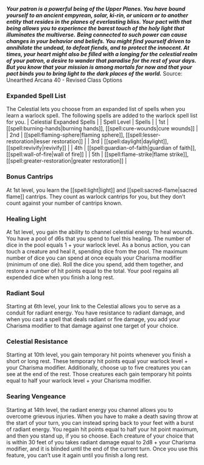 ***Your patron is a powerful being of the Upper Planes. You have bound yourself to an ancient empyrean, solar, ki-rin, or unicorn or to another entity that resides in the planes of everlasting bliss. Your pact with that being allows you to experience the barest touch of the holy light that illuminates the multiverse.***
***Being connected to such power can cause changes in your behavior and beliefs. You might find yourself driven to annihilate the undead, to defeat fiends, and to protect the innocent. At times, your heart might also be filled with a longing for the celestial realm of your patron, a desire to wander that paradise for the rest of your days. But you know that your mission is among mortals for now and that your pact binds you to bring light to the dark places of the world.***
Source: Unearthed Arcana 40 - Revised Class Options
### Expanded Spell List
The Celestial lets you choose from an expanded list of spells when you learn a warlock spell. The following spells are added to the warlock spell list for you.
| Celestial Expanded Spells |
| Spell Level | Spells |
| 1st | [[spell:burning-hands|burning hands]], [[spell:cure-wounds|cure wounds]] |
| 2nd | [[spell:flaming-sphere|flaming sphere]], [[spell:lesser-restoration|lesser restoration]] |
| 3rd | [[spell:daylight|daylight]], [[spell:revivify|revivify]] |
| 4th | [[spell:guardian-of-faith|guardian of faith]], [[spell:wall-of-fire|wall of fire]] |
| 5th | [[spell:flame-strike|flame strike]], [[spell:greater-restoration|greater restoration]] |
### Bonus Cantrips
At 1st level, you learn the [[spell:light|light]] and [[spell:sacred-flame|sacred flame]] cantrips. They count as warlock cantrips for you, but they don’t count against your number of cantrips known.
### Healing Light
At 1st level, you gain the ability to channel celestial energy to heal wounds. You have a pool of d6s that you spend to fuel this healing. The number of dice in the pool equals 1 + your warlock level.
As a bonus action, you can touch a creature and heal it, spending dice from the pool. The maximum number of dice you can spend at once equals your Charisma modifier (minimum of one die). Roll the dice you spend, add them together, and restore a number of hit points equal to the total.
Your pool regains all expended dice when you finish a long rest.
### Radiant Soul
Starting at 6th level, your link to the Celestial allows you to serve as a conduit for radiant energy. You have resistance to radiant damage, and when you cast a spell that deals radiant or fire damage, you add your Charisma modifier to that damage against one target of your choice.
### Celestial Resistance
Starting at 10th level, you gain temporary hit points whenever you finish a short or long rest. These temporary hit points equal your warlock level + your Charisma modifier. Additionally, choose up to five creatures you can see at the end of the rest. Those creatures each gain temporary hit points equal to half your warlock level + your Charisma modifier.
### Searing Vengeance
Starting at 14th level, the radiant energy you channel allows you to overcome grievous injuries. When you have to make a death saving throw at the start of your turn, you can instead spring back to your feet with a burst of radiant energy. You regain hit points equal to half your hit point maximum, and then you stand up, if you so choose. Each creature of your choice that is within 30 feet of you takes radiant damage equal to 2d8 + your Charisma modifier, and it is blinded until the end of the current turn.
Once you use this feature, you can’t use it again until you finish a long rest.